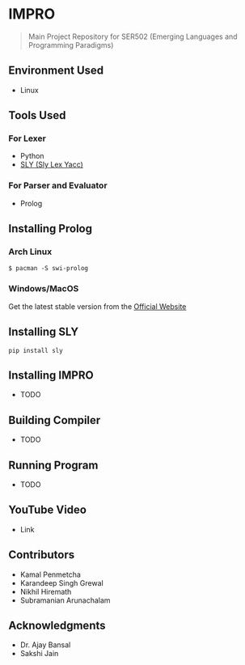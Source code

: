 # IMPRO
> Main Project Repository for SER502 (Emerging Languages and Programming Paradigms)

## Environment Used
- Linux

## Tools Used
### For Lexer
- Python
- [SLY (Sly Lex Yacc)](https://sly.readthedocs.io/en/latest/sly.html)
### For Parser and Evaluator
- Prolog

## Installing Prolog
### Arch Linux
```
$ pacman -S swi-prolog
```

### Windows/MacOS
Get the latest stable version from the [Official Website](https://www.swi-prolog.org/download/stable)

## Installing SLY
```
pip install sly
```

## Installing IMPRO
- TODO

## Building Compiler
- TODO

## Running Program
- TODO

## YouTube Video
- Link

## Contributors
- Kamal Penmetcha
- Karandeep Singh Grewal
- Nikhil Hiremath
- Subramanian Arunachalam

## Acknowledgments
- Dr. Ajay Bansal
- Sakshi Jain

